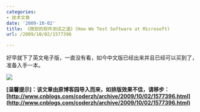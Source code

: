 ```yaml
---
categories:
- 技术文章
date: '2009-10-02'
title: 《微软的软件测试之道》(How We Test Software at Microsoft)
url: /2009/10/02/1577396

---
```



好早就下了英文电子版，一直没有看，如今中文版已经出来并且已经可以买到了，准备入手一本。

![](http://ecx.images-amazon.com/images/I/51fQe37BuJL._AA200_.jpg)

**[温馨提示]：该文章由原博客园导入而来，如排版效果不佳，请移步：[http://www.cnblogs.com/coderzh/archive/2009/10/02/1577396.html](http://www.cnblogs.com/coderzh/archive/2009/10/02/1577396.html)**